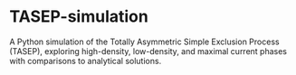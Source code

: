 # TASEP-simulation
A Python simulation of the Totally Asymmetric Simple Exclusion Process (TASEP), exploring high-density, low-density, and maximal current phases with comparisons to analytical solutions.
